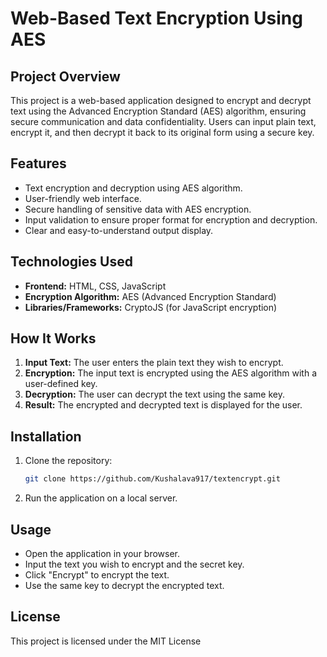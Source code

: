 # **Web-Based Text Encryption Using AES**

## **Project Overview**  
This project is a web-based application designed to encrypt and decrypt text using the Advanced Encryption Standard (AES) algorithm, ensuring secure communication and data confidentiality. Users can input plain text, encrypt it, and then decrypt it back to its original form using a secure key.

## **Features**  
- Text encryption and decryption using AES algorithm.
- User-friendly web interface.
- Secure handling of sensitive data with AES encryption.
- Input validation to ensure proper format for encryption and decryption.
- Clear and easy-to-understand output display.

## **Technologies Used**  
- **Frontend:** HTML, CSS, JavaScript   
- **Encryption Algorithm:** AES (Advanced Encryption Standard)  
- **Libraries/Frameworks:** CryptoJS (for JavaScript encryption)  

## **How It Works**  
1. **Input Text:** The user enters the plain text they wish to encrypt.
2. **Encryption:** The input text is encrypted using the AES algorithm with a user-defined key.
3. **Decryption:** The user can decrypt the text using the same key.
4. **Result:** The encrypted and decrypted text is displayed for the user.

## **Installation**  
1. Clone the repository:  
   ```bash
   git clone https://github.com/Kushalava917/textencrypt.git
   ```
   
2. Run the application on a local server.

## **Usage**  
- Open the application in your browser.
- Input the text you wish to encrypt and the secret key.
- Click "Encrypt" to encrypt the text.
- Use the same key to decrypt the encrypted text.


## **License**  
This project is licensed under the MIT License
